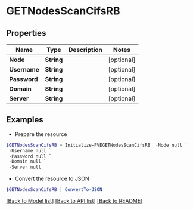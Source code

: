 # GETNodesScanCifsRB
## Properties

Name | Type | Description | Notes
------------ | ------------- | ------------- | -------------
**Node** | **String** |  | [optional] 
**Username** | **String** |  | [optional] 
**Password** | **String** |  | [optional] 
**Domain** | **String** |  | [optional] 
**Server** | **String** |  | [optional] 

## Examples

- Prepare the resource
```powershell
$GETNodesScanCifsRB = Initialize-PVEGETNodesScanCifsRB  -Node null `
 -Username null `
 -Password null `
 -Domain null `
 -Server null
```

- Convert the resource to JSON
```powershell
$GETNodesScanCifsRB | ConvertTo-JSON
```

[[Back to Model list]](../README.md#documentation-for-models) [[Back to API list]](../README.md#documentation-for-api-endpoints) [[Back to README]](../README.md)

